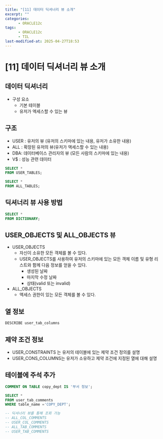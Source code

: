 ```yaml
---
title: "[11] 데이터 딕셔너리 뷰 소개"
excerpt: ""
categories:
      - ORACLE12c
tags:
      - ORACLE12c
      - TIL
last-modified-at: 2025-04-27T18:53
---
```



# [11] 데이터 딕셔너리 뷰 소개

## 데이터 딕셔너리

- 구성 요소
    - 기본 테이블
    - 유저가 엑세스할 수 있는 뷰

## 구조

- USER : 유저의 뷰 (유저의 스키마에 있는 내용, 유저가 소유한 내용)
- ALL : 확장된 유저의 뷰(유저가 액세스할 수 있는 내용)
- DBA: 데이터베이스 관리자의 뷰 (모든 사람의 스키마에 있는 내용)
- V$ : 성능 관련 데이터

```sql
SELECT *
FROM USER_TABLES;

SELECT *
FROM ALL_TABLES;
```

## 딕셔너리 뷰 사용 방법

```sql
SELECT *
FROM DICTIONARY;
```

## USER_OBJECTS 및 ALL_OBJECTS 뷰

- USER_OBJECTS
    - 자신이 소유한 모든 객체를 볼 수 있다.
    - USER_OBJECTS를 사용하여 유저의 스키마에 있는 모든 객체 이름 및 유형 리스트와 함께 다음 정보를 얻을 수 있다.
        - 생성된 날짜
        - 마지막 수정 날짜
        - 상태(valid 또는 invalid)
- ALL_OBJECTS
    - 액세스 권한이 있는 모든 객체를 볼 수 있다.

## 열 정보

```sql
DESCRIBE user_tab_columns
```

## 제약 조건 정보

- USER_CONSTRAINTS 는 유저의 테이블에 있는 제약 조건 정의를 설명
- USER_CONS_COLUMNS는 유저가 소유하고 제약 조건에 지정된 열에 대해 설명

## 테이블에 주석 추가

```sql
COMMENT ON TABLE copy_dept IS '부서 정보';

SELECT *
FROM user_tab_comments
WHERE table_name ='COPY_DEPT';

-- 딕셔너리 뷰를 통해 조회 가능
-- ALL_COL_COMMENTS
-- USER_COL_COMMENTS
-- ALL_TAB_COMMENTS
-- USER_TAB_COMMENTS
```